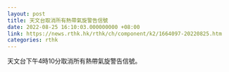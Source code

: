 ```yaml
---
layout: post
title: 天文台取消所有熱帶氣旋警告信號
date: 2022-08-25 16:10:03.000000000 +08:00
link: https://news.rthk.hk/rthk/ch/component/k2/1664097-20220825.htm
categories: rthk
---
```


天文台下午4時10分取消所有熱帶氣旋警告信號。

